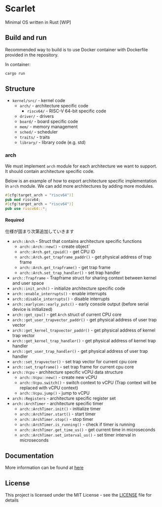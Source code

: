 # Scarlet
Minimal OS written in Rust [WIP]

## Build and run

Recommended way to build is to use Docker container with Dockerfile provided in the repository.

In container:

```bash
cargo run
```

## Structure

- `kernel/src/` - kernel code
    - `arch/` - architecture specific code
        - `riscv64/` - RISC-V 64-bit specific code
    - `driver/` - drivers
    - `board/` - board specific code
    - `mem/` - memory management
    - `sched/` - scheduler
    - `traits/` - traits
    - `library/` - library code (e.g. std)

### arch

We must implement `arch` module for each architecture we want to support. It should contain architecture specific code.

Below is an example of how to export architecture specific implementation in `arch` module.
We can add more architectures by adding more modules.

```rust
#[cfg(target_arch = "riscv64")]
pub mod riscv64;
#[cfg(target_arch = "riscv64")]
pub use riscv64::*;
```

#### Required

仕様が固まり次第追加していきます
- `arch::Arch` - Struct that contains architecture specific functions
    - `arch::Arch::new()` - create object`
    - `arch::Arch.get_cpuid()` - get CPU ID
    - `arch::Arch.get_trapframe_paddr()` - get physical address of trap frame
    - `arch::Arch.get_trapframe()` - get trap frame
    - `arch::Arch.set_trap_handler()` - set trap handler
- `arch::Trapframe` - Trapframe struct for sharing context between kernel and user space
- `arch::init_arch()` - initialize architecture specific code
- `arch::enable_interrupts()` - enable interrupts
- `arch::disable_interrupts()` - disable interrupts
- `arch::earlycon::early_putc()` - early console output (before serial device is initialized)
- `arch::get_cpu()` - get `Arch` struct of current CPU core
- `arch::get_user_trapvector_paddr()` - get physical address of user trap vector
- `arch::get_kernel_trapvector_paddr()` - get physical address of kernel trap vector
- `arch::get_kernel_trap_handler()` - get physical address of kernel trap handler
- `arch::get_user_trap_handler()` - get physical address of user trap handler
- `arch::set_trapvector()` - set trap vector for current cpu core
- `arch::set_trapframe()` - set trap frame for current cpu core
- `arch::Vcpu` - architecture specific vCPU data structure
    - `arch::Vcpu::new()` - create new vCPU
    - `arch::Vcpu.switch()` - switch context to vCPU (Trap context will be replaced with vCPU context)
    - `arch::Vcpu.jump()` - jump to vCPU
- `arch::Registers` - architecture specific register set
- `arch::ArchTimer` - architecture specific timer
    - `arch::ArchTimer.init()` - initialize timer
    - `arch::ArchTimer.start()` - start timer
    - `arch::ArchTimer.stop()` - stop timer
    - `arch::ArchTimer.is_running()` - check if timer is running
    - `arch::ArchTimer.get_time_us()` - get current time in microseconds
    - `arch::ArchTimer.set_interval_us()` - set timer interval in microseconds

## Documentation

More information can be found at [here](https://docs.scarlet.ichigo.dev/kernel)

## License

This project is licensed under the MIT License - see the [LICENSE](LICENSE) file for details
